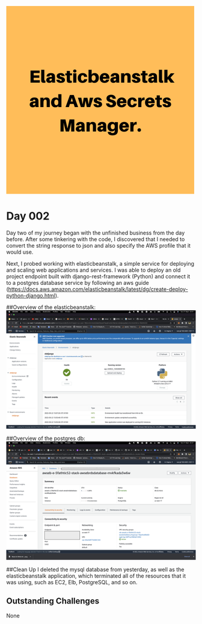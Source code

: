 ![banner image](./img/heading.png)

Day 002
===

Day two of my journey began with the unfinished business from the day before. After some tinkering with the code, I discovered that I needed to convert the string response to json and also specify the AWS profile that it would use.

Next, I probed working with elasticbeanstalk, a simple service for deploying and scaling web applications and services. I was able to deploy an old project endpoint built with django-rest-framework (Python) and connect it to a postgres database service by following an aws guide (https://docs.aws.amazon.com/elasticbeanstalk/latest/dg/create-deploy-python-django.html).

##Overview of the elasticbeanstalk:<br/>
![Network settings](./img/eb.png)

##Overview of the postgres db:<br/>
![Network settings](./img/rds.png)


##Clean Up
I deleted the mysql database from yesterday, as well as the elasticbeanstalk application, which terminated all of the resources that it was using, such as EC2, Elb, PostgreSQL, and so on.

## Outstanding Challenges
None
